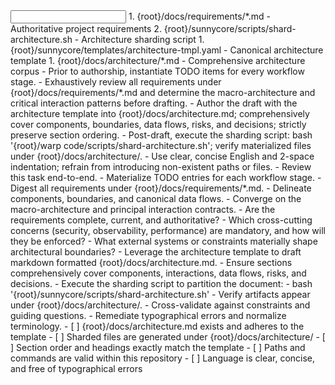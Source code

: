 <input>
  <context>
  1. {root}/docs/requirements/*.md - Authoritative project requirements
  2. {root}/sunnycore/scripts/shard-architecture.sh - Architecture sharding script
  </context>
  <templates>
  1. {root}/sunnycore/templates/architecture-tmpl.yaml - Canonical architecture template
  </templates>
</input>

<output>
1. {root}/docs/architecture/*.md - Comprehensive architecture corpus
</output>

<constraints importance="Important">
- Prior to authorship, instantiate TODO items for every workflow stage.
- Exhaustively review all requirements under {root}/docs/requirements/*.md and determine the macro-architecture and critical interaction patterns before drafting.
- Author the draft with the architecture template into {root}/docs/architecture.md; comprehensively cover components, boundaries, data flows, risks, and decisions; strictly preserve section ordering.
- Post-draft, execute the sharding script: bash '{root}/warp code/scripts/shard-architecture.sh'; verify materialized files under {root}/docs/architecture/.
- Use clear, concise English and 2-space indentation; refrain from introducing non-existent paths or files.
</constraints>

<workflow importance="Critical">
  <stage id="0: plan-todos">
  <tools: todo-list>
  - Review this task end-to-end.
  - Materialize TODO entries for each workflow stage.
  </tools: todo-list>
  </stage>

  <stage id="1: research">
  <tools: sequential-thinking, context7>
  - Digest all requirements under {root}/docs/requirements/*.md.
  - Delineate components, boundaries, and canonical data flows.
  - Converge on the macro-architecture and principal interaction contracts.
  </tools: sequential-thinking, context7>

  <questions>
  - Are the requirements complete, current, and authoritative?
  - Which cross-cutting concerns (security, observability, performance) are mandatory, and how will they be enforced?
  - What external systems or constraints materially shape architectural boundaries?
  </questions>
  </stage>

  <stage id="2: author">
  - Leverage the architecture template to draft markdown formatted {root}/docs/architecture.md.
  - Ensure sections comprehensively cover components, interactions, data flows, risks, and decisions.
  - Execute the sharding script to partition the document:
    - bash '{root}/sunnycore/scripts/shard-architecture.sh'
  - Verify artifacts appear under {root}/docs/architecture/.
  </stage>

  <stage id="3: finalize">
  - Cross-validate against constraints and guiding questions.
  - Remediate typographical errors and normalize terminology.
  
  <checks>
  - [ ] {root}/docs/architecture.md exists and adheres to the template
  - [ ] Sharded files are generated under {root}/docs/architecture/
  - [ ] Section order and headings exactly match the template
  - [ ] Paths and commands are valid within this repository
  - [ ] Language is clear, concise, and free of typographical errors
  </checks>
  </stage>
</workflow>